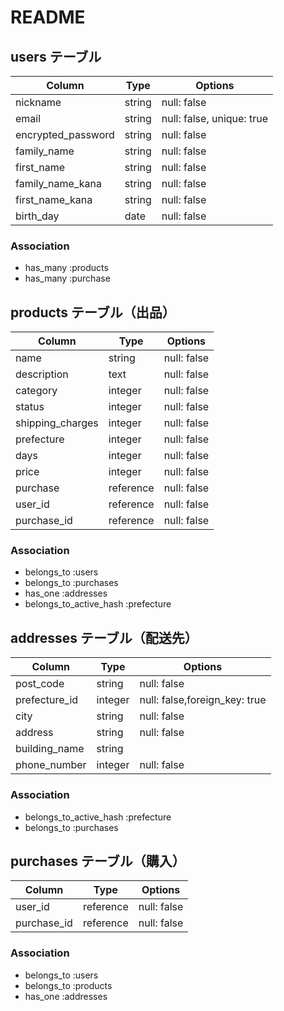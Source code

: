 # README

## users テーブル

| Column             | Type     | Options                       |
| ------------------ | ------   | -----------                   |
| nickname           | string   | null: false                   |
| email              | string   | null: false, unique: true     |
| encrypted_password | string   | null: false                   |
| family_name        | string   | null: false                   |
| first_name         | string   | null: false                   |
| family_name_kana   | string   | null: false                   |
| first_name_kana    | string   | null: false                   |
| birth_day          | date     | null: false                   |

### Association

- has_many :products
- has_many :purchase

## products テーブル（出品）

| Column             | Type     | Options                       |
| ------------------ | ------   | -----------                   |
| name               | string   | null: false                   | 
| description        | text     | null: false                   |
| category           | integer  | null: false                   |
| status             | integer  | null: false                   |
| shipping_charges   | integer  | null: false                   |
| prefecture         | integer  | null: false                   |
| days               | integer  | null: false                   |
| price              | integer  | null: false                   |
| purchase           | reference| null: false                   |
| user_id            | reference| null: false                   |
| purchase_id        | reference| null: false                   |

### Association

- belongs_to :users
- belongs_to :purchases
- has_one :addresses
- belongs_to_active_hash :prefecture

## addresses テーブル（配送先）

| Column             | Type     | Options                       |
| ------------------ | ------   | -----------                   |
| post_code          | string   | null: false                   |
| prefecture_id      | integer  | null: false,foreign_key: true |
| city               | string   | null: false                   |
| address            | string   | null: false                   |
| building_name      | string   |                               |
| phone_number       | integer  | null: false                   |

### Association

- belongs_to_active_hash :prefecture
- belongs_to :purchases

## purchases テーブル（購入）

| Column             | Type     | Options                       |
| ------------------ | ------   | -----------                   |
| user_id            | reference| null: false                   |
| purchase_id        | reference| null: false                   |

### Association

- belongs_to :users
- belongs_to :products
- has_one :addresses